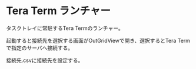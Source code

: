 # Tera Term ランチャー
 タスクトレイに常駐するTera Termのランチャー。

起動すると接続先を選択する画面がOutGridViewで開き、選択するとTera Termで指定のサーバへ接続する。

接続先.csvに接続先を設定する。
